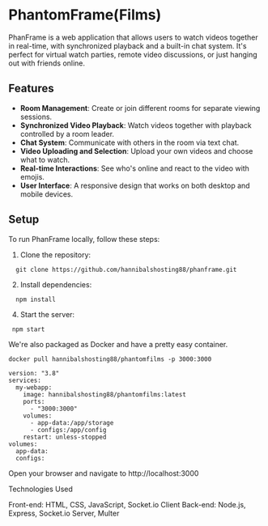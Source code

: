# PhantomFrame(Films)

PhanFrame is a web application that allows users to watch videos together in real-time, with synchronized playback and a built-in chat system. It's perfect for virtual watch parties, remote video discussions, or just hanging out with friends online.

## Features

- **Room Management**: Create or join different rooms for separate viewing sessions.
- **Synchronized Video Playback**: Watch videos together with playback controlled by a room leader.
- **Chat System**: Communicate with others in the room via text chat.
- **Video Uploading and Selection**: Upload your own videos and choose what to watch.
- **Real-time Interactions**: See who's online and react to the video with emojis.
- **User Interface**: A responsive design that works on both desktop and mobile devices.

## Setup

To run PhanFrame locally, follow these steps:

1. Clone the repository:
   
 ```  git clone https://github.com/hannibalshosting88/phanframe.git```
   
   
2. Install dependencies:

 ```  npm install```
   
4. Start the server:

  ``` npm start```
   

We're also packaged as Docker and have a pretty easy container.  


```docker pull hannibalshosting88/phantomfilms -p 3000:3000 ```

```
version: "3.8"
services:
  my-webapp:
    image: hannibalshosting88/phantomfilms:latest
    ports:
      - "3000:3000"
    volumes:
      - app-data:/app/storage
      - configs:/app/config
    restart: unless-stopped
volumes:
  app-data:
  configs:
```

Open your browser and navigate to http://localhost:3000



Technologies Used

Front-end: HTML, CSS, JavaScript, Socket.io Client
Back-end: Node.js, Express, Socket.io Server, Multer
